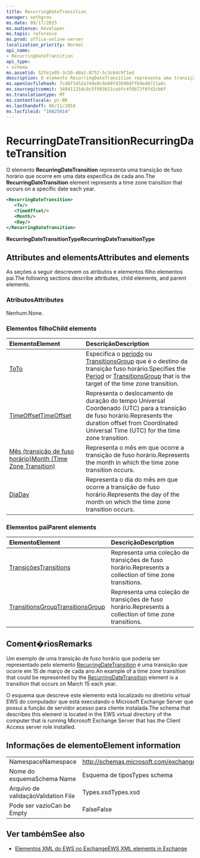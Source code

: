 ```yaml
---
title: RecurringDateTransition
manager: sethgros
ms.date: 09/17/2015
ms.audience: Developer
ms.topic: reference
ms.prod: office-online-server
localization_priority: Normal
api_name:
- RecurringDateTransition
api_type:
- schema
ms.assetid: 52fe1e05-3c50-40a1-8752-5c3c64c9f1ed
description: O elemento RecurringDateTransition representa uma transição de fuso horário que ocorre em uma data específica de cada ano.
ms.openlocfilehash: 7cd8f3452a744e0c9a98fd3698dffb9ed8721a6c
ms.sourcegitcommit: 34041125dc8c5f993b21cebfc4f8b72f0fd2cb6f
ms.translationtype: MT
ms.contentlocale: pt-BR
ms.lasthandoff: 06/11/2018
ms.locfileid: "19825014"
---
```

# <a name="recurringdatetransition"></a><span data-ttu-id="51907-103">RecurringDateTransition</span><span class="sxs-lookup"><span data-stu-id="51907-103">RecurringDateTransition</span></span>

<span data-ttu-id="51907-104">O elemento **RecurringDateTransition** representa uma transição de fuso horário que ocorre em uma data específica de cada ano.</span><span class="sxs-lookup"><span data-stu-id="51907-104">The **RecurringDateTransition** element represents a time zone transition that occurs on a specific date each year.</span></span> 
  
```xml
<RecurringDateTransition>
   <To/>
   <TimeOffset/>
   <Month/>
   <Day/>
</RecurringDateTransition>
```

 <span data-ttu-id="51907-105">**RecurringDateTransitionType**</span><span class="sxs-lookup"><span data-stu-id="51907-105">**RecurringDateTransitionType**</span></span>
## <a name="attributes-and-elements"></a><span data-ttu-id="51907-106">Attributes and elements</span><span class="sxs-lookup"><span data-stu-id="51907-106">Attributes and elements</span></span>

<span data-ttu-id="51907-107">As seções a seguir descrevem os atributos e elementos filho elementos pai.</span><span class="sxs-lookup"><span data-stu-id="51907-107">The following sections describe attributes, child elements, and parent elements.</span></span>
  
### <a name="attributes"></a><span data-ttu-id="51907-108">Atributos</span><span class="sxs-lookup"><span data-stu-id="51907-108">Attributes</span></span>

<span data-ttu-id="51907-109">Nenhum.</span><span class="sxs-lookup"><span data-stu-id="51907-109">None.</span></span>
  
### <a name="child-elements"></a><span data-ttu-id="51907-110">Elementos filho</span><span class="sxs-lookup"><span data-stu-id="51907-110">Child elements</span></span>

|<span data-ttu-id="51907-111">**Elemento**</span><span class="sxs-lookup"><span data-stu-id="51907-111">**Element**</span></span>|<span data-ttu-id="51907-112">**Descrição**</span><span class="sxs-lookup"><span data-stu-id="51907-112">**Description**</span></span>|
|:-----|:-----|
|[<span data-ttu-id="51907-113">To</span><span class="sxs-lookup"><span data-stu-id="51907-113">To</span></span>](to.md) <br/> |<span data-ttu-id="51907-114">Especifica o [período](period.md) ou [TransitionsGroup](transitionsgroup.md) que é o destino da transição fuso horário.</span><span class="sxs-lookup"><span data-stu-id="51907-114">Specifies the [Period](period.md) or [TransitionsGroup](transitionsgroup.md) that is the target of the time zone transition.</span></span>  <br/> |
|[<span data-ttu-id="51907-115">TimeOffset</span><span class="sxs-lookup"><span data-stu-id="51907-115">TimeOffset</span></span>](timeoffset.md) <br/> |<span data-ttu-id="51907-116">Representa o deslocamento de duração do tempo Universal Coordenado (UTC) para a transição de fuso horário.</span><span class="sxs-lookup"><span data-stu-id="51907-116">Represents the duration offset from Coordinated Universal Time (UTC) for the time zone transition.</span></span>  <br/> |
|[<span data-ttu-id="51907-117">Mês (transição de fuso horário)</span><span class="sxs-lookup"><span data-stu-id="51907-117">Month (Time Zone Transition)</span></span>](month-time-zone-transition.md) <br/> |<span data-ttu-id="51907-118">Representa o mês em que ocorre a transição de fuso horário.</span><span class="sxs-lookup"><span data-stu-id="51907-118">Represents the month in which the time zone transition occurs.</span></span>  <br/> |
|[<span data-ttu-id="51907-119">Dia</span><span class="sxs-lookup"><span data-stu-id="51907-119">Day</span></span>](day.md) <br/> |<span data-ttu-id="51907-120">Representa o dia do mês em que ocorre a transição de fuso horário.</span><span class="sxs-lookup"><span data-stu-id="51907-120">Represents the day of the month on which the time zone transition occurs.</span></span>  <br/> |
   
### <a name="parent-elements"></a><span data-ttu-id="51907-121">Elementos pai</span><span class="sxs-lookup"><span data-stu-id="51907-121">Parent elements</span></span>

|<span data-ttu-id="51907-122">**Elemento**</span><span class="sxs-lookup"><span data-stu-id="51907-122">**Element**</span></span>|<span data-ttu-id="51907-123">**Descrição**</span><span class="sxs-lookup"><span data-stu-id="51907-123">**Description**</span></span>|
|:-----|:-----|
|[<span data-ttu-id="51907-124">Transições</span><span class="sxs-lookup"><span data-stu-id="51907-124">Transitions</span></span>](transitions.md) <br/> |<span data-ttu-id="51907-125">Representa uma coleção de transições de fuso horário.</span><span class="sxs-lookup"><span data-stu-id="51907-125">Represents a collection of time zone transitions.</span></span>  <br/> |
|[<span data-ttu-id="51907-126">TransitionsGroup</span><span class="sxs-lookup"><span data-stu-id="51907-126">TransitionsGroup</span></span>](transitionsgroup.md) <br/> |<span data-ttu-id="51907-127">Representa uma coleção de transições de fuso horário.</span><span class="sxs-lookup"><span data-stu-id="51907-127">Represents a collection of time zone transitions.</span></span>  <br/> |
   
## <a name="remarks"></a><span data-ttu-id="51907-128">Coment�rios</span><span class="sxs-lookup"><span data-stu-id="51907-128">Remarks</span></span>

<span data-ttu-id="51907-129">Um exemplo de uma transição de fuso horário que poderia ser representado pelo elemento [RecurringDateTransition](recurringdatetransition.md) é uma transição que ocorre em 15 de março de cada ano.</span><span class="sxs-lookup"><span data-stu-id="51907-129">An example of a time zone transition that could be represented by the [RecurringDateTransition](recurringdatetransition.md) element is a transition that occurs on March 15 each year.</span></span> 
  
<span data-ttu-id="51907-130">O esquema que descreve este elemento está localizado no diretório virtual EWS do computador que está executando o Microsoft Exchange Server que possui a função de servidor acesso para cliente instalada.</span><span class="sxs-lookup"><span data-stu-id="51907-130">The schema that describes this element is located in the EWS virtual directory of the computer that is running Microsoft Exchange Server that has the Client Access server role installed.</span></span>
  
## <a name="element-information"></a><span data-ttu-id="51907-131">Informações de elemento</span><span class="sxs-lookup"><span data-stu-id="51907-131">Element information</span></span>

|||
|:-----|:-----|
|<span data-ttu-id="51907-132">Namespace</span><span class="sxs-lookup"><span data-stu-id="51907-132">Namespace</span></span>  <br/> |http://schemas.microsoft.com/exchange/services/2006/types  <br/> |
|<span data-ttu-id="51907-133">Nome do esquema</span><span class="sxs-lookup"><span data-stu-id="51907-133">Schema Name</span></span>  <br/> |<span data-ttu-id="51907-134">Esquema de tipos</span><span class="sxs-lookup"><span data-stu-id="51907-134">Types schema</span></span>  <br/> |
|<span data-ttu-id="51907-135">Arquivo de validação</span><span class="sxs-lookup"><span data-stu-id="51907-135">Validation File</span></span>  <br/> |<span data-ttu-id="51907-136">Types.xsd</span><span class="sxs-lookup"><span data-stu-id="51907-136">Types.xsd</span></span>  <br/> |
|<span data-ttu-id="51907-137">Pode ser vazio</span><span class="sxs-lookup"><span data-stu-id="51907-137">Can be Empty</span></span>  <br/> |<span data-ttu-id="51907-138">False</span><span class="sxs-lookup"><span data-stu-id="51907-138">False</span></span>  <br/> |
   
## <a name="see-also"></a><span data-ttu-id="51907-139">Ver também</span><span class="sxs-lookup"><span data-stu-id="51907-139">See also</span></span>



- [<span data-ttu-id="51907-140">Elementos XML do EWS no Exchange</span><span class="sxs-lookup"><span data-stu-id="51907-140">EWS XML elements in Exchange</span></span>](ews-xml-elements-in-exchange.md)

